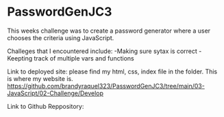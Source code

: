 # PasswordGenJC3

This weeks challenge was to create a password generator where a user chooses the criteria using JavaScript. 

Challeges that I encountered include:
-Making sure sytax is correct
-Keepting track of multiple vars and functions




Link to deployed site: please find my html, css, index file in the folder. This is where my website is. https://github.com/brandyraquel323/PasswordGenJC3/tree/main/03-JavaScript/02-Challenge/Develop

Link to Github Reppository:
